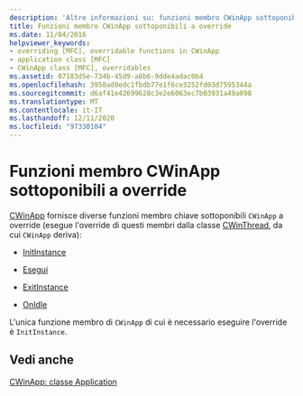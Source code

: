 ```yaml
---
description: 'Altre informazioni su: funzioni membro CWinApp sottoponibili a override'
title: Funzioni membro CWinApp sottoponibili a override
ms.date: 11/04/2016
helpviewer_keywords:
- overriding [MFC], overridable functions in CWinApp
- application class [MFC]
- CWinApp class [MFC], overridables
ms.assetid: 07183d5e-734b-45d9-a8b6-9dde4adac0b4
ms.openlocfilehash: 3958ad0edc1fbdb77e1f6ce3252fd03d7595344a
ms.sourcegitcommit: d6af41e42699628c3e2e6063ec7b03931a49a098
ms.translationtype: MT
ms.contentlocale: it-IT
ms.lasthandoff: 12/11/2020
ms.locfileid: "97330104"
---
```

# <a name="overridable-cwinapp-member-functions"></a>Funzioni membro CWinApp sottoponibili a override

[CWinApp](reference/cwinapp-class.md) fornisce diverse funzioni membro chiave sottoponibili `CWinApp` a override (esegue l'override di questi membri dalla classe [CWinThread](reference/cwinthread-class.md), da cui `CWinApp` deriva):

- [InitInstance](initinstance-member-function.md)

- [Esegui](run-member-function.md)

- [ExitInstance](exitinstance-member-function.md)

- [OnIdle](onidle-member-function.md)

L'unica funzione membro di `CWinApp` di cui è necessario eseguire l'override è `InitInstance`.

## <a name="see-also"></a>Vedi anche

[CWinApp: classe Application](cwinapp-the-application-class.md)
